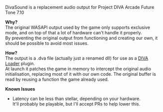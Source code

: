 DivaSound is a replacement audio output for Project DIVA Arcade Future Tone 7.10

**Why?**  
The original WASAPI output used by the game only supports exclusive mode, and
on top of that a lot of hardware can't handle it properly.  
By preventing the original output from functioning and creating our own, it
should be possible to avoid most issues.

**How?**  
The output is a .dva file (actually just a renamed dll) for use as a
[DIVA Loader](https://github.com/Rayduxz/DIVA-Loader) plugin.  
At launch it patches the game in memory to intercept the original audio
initialisation, replacing most of it with our own code.
The original buffer is read by reusing a function the game already used.

**Known Issues**  
* Latency can be less than stellar, depending on your hardware.  
  It'll probably be playable, but I'll accept PRs to help lower this.